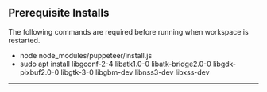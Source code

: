 
## Prerequisite Installs  
The following commands are required before running when workspace is restarted.  
- node node_modules/puppeteer/install.js  
- sudo apt install libgconf-2-4 libatk1.0-0 libatk-bridge2.0-0 libgdk-pixbuf2.0-0 libgtk-3-0 libgbm-dev libnss3-dev libxss-dev


--------------  
